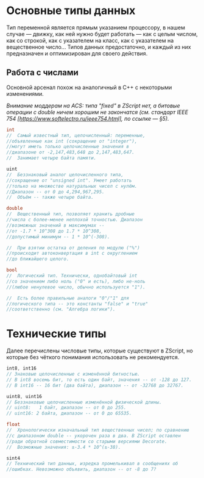 # Основные типы данных

Тип переменной является прямым указанием процессору, в нашем случае — движку, как ней нужно будет работать — как с целым числом, как со строкой, как с указателем на класс, как с указателем на вещественное число... Типов данных предостаточно, и каждый из них предназначен и оптимизирован для своего действия.

## Работа с числами

Основной арсенал похож на аналогичный в C++ с некоторыми изменениями.

_Внимание моддерам на ACS: типа "fixed" в ZScript нет, а битовые операции с double ничем хорошим не закончатся (см. стандарт IEEE 754 [https://www.softelectro.ru/ieee754.html], по ссылке — §5)._

```C
int
//  Самый известный тип, целочисленный: переменные, 
//объявленные как int (сокращение от "integer"), 
//могут иметь только целочисленные значения в 
//диапазоне от -2,147,483,648 до 2,147,483,647.
//  Занимает четыре байта памяти.

uint
//  Беззнаковый аналог целочисленного типа, 
//сокращение от "unsigned int". Умеет работать 
//только на множестве натуральных чисел с нулём. 
//Диапазон -- от 0 до 4,294,967,295. 
//  Объём -- также четыре байта.
```

```C
double
//  Вещественный тип, позволяет хранить дробные 
//числа с более-менее неплохой точностью. Диапазон
//возможных значений в максимумах -- 
//от -1.7 * 10^308 до 1.7 * 10^308, 
//допустимый минимум -- 1 * 10^(-308).

//  При взятии остатка от деления по модулю ("%") 
//происходит автоконвертация в int с округлением 
//до ближайшего целого.
```

```C
bool
//  Логический тип. Технически, однобайтовый int 
//со значением либо ноль ("0" и есть), либо не-ноль
//(любое ненулевое число, обычно используется "1").

//  Есть более правильные аналоги "0"/"1" для 
//логического типа -- это константы "false" и "true" 
//соответственно (см. "Алгебра логики").
```


# Технические типы

Далее перечислены числовые типы, которые существуют в ZScript, но которые без чёткого понимания использовать не рекомендуется.

```C
int8, int16
// Знаковые целочисленные с изменённой битностью. 
// В int8 восемь бит, то есть один байт, значения -- от -128 до 127.
// В int16 -- 16 бит (два байта), диапазон -- от -32768 до 32767.

uint8, uint16
// Беззнаковые целочисленные изменённой физической длины.
// uint8:   1 байт, диапазон -- от 0 до 255.
// uint16: 2 байта, диапазон -- от 0 до 65535.

float
//  Хронологически изначальный тип вещественных чисел; по сравнению 
//с диапазоном double -- укорочен раза в два. В ZScript оставлен 
//ради обратной совместимости со старыми версиями Decorate.
//  Возможные значения: ±-3.4 * 10^(±-38).

sint4
// Технический тип данных, изредка промелькивал в сообщениях об 
//ошибках. Невозможно объявить, диапазон -- от -8 до 7?
```
